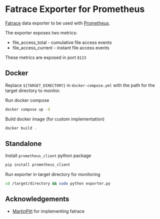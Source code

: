 
# Fatrace Exporter for Prometheus

[Fatrace](https://github.com/martinpitt/fatrace) data exporter to be used with [Prometheus](https://prometheus.io/).

The exporter exposes two metrics:
- file_access_total - cumulative file access events
- file_access_current - instant file access events

These metrics are exposed in port `8123`

## Docker

Replace `${TARGET_DIRECTORY}` in `docker-compose.yml` with the path for the target directory to monitor.

Run docker compose
```sh
docker compose up -d
```

Build docker image (for custom implementation)
```sh
docker build .
```

## Standalone

Install `prometheus_client` python package
```sh
pip install prometheus_client
```

Run exporter in target directory for monitoring
```sh
cd /target/directory && sudo python exporter.py
```


## Acknowledgements

- [MartinPitt](https://github.com/martinpitt) for implementing fatrace
